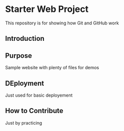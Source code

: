 # Starter Web Project

This repository is for showing how Git and GitHub work

## Introduction

## Purpose

Sample website with plenty of files for demos

## DEployment
Just used for basic deployement

## How to Contribute
Just by practicing